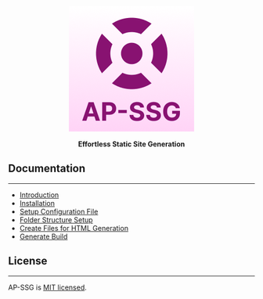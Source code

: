 <p align="center">
  <img src="https://github.com/Amanp30/ap-ssg/blob/main/apssg-logo.png" alt="Centered Image" />
</p>

<p align="center"><strong>Effortless Static Site Generation</strong></p>

## Documentation

---

- [Introduction](https://github.com/Amanp30/ap-ssg/blob/main/docs/introduction.md)
- [Installation](https://github.com/Amanp30/ap-ssg/blob/main/docs/installation.md)
- [Setup Configuration File](https://github.com/Amanp30/ap-ssg/blob/main/docs/setup-config.md)
- [Folder Structure Setup](https://github.com/Amanp30/ap-ssg/blob/main/docs/folder-structure-setup.md)
- [Create Files for HTML Generation](https://github.com/Amanp30/ap-ssg/blob/main/docs/how-to-create-pages.md)
- [Generate Build](https://github.com/Amanp30/ap-ssg/blob/main/docs/generate-build.md)

## License

---

AP-SSG is [MIT licensed](./LICENSE).